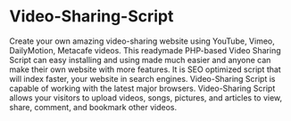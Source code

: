 # Video-Sharing-Script
Create your own amazing video-sharing website using YouTube, Vimeo, DailyMotion, Metacafe videos. This readymade PHP-based Video Sharing Script can easy installing and using made much easier and anyone can make their own website with more features. It is SEO optimized script that will index faster, your website in search engines. Video-Sharing Script is capable of working with the latest major browsers. Video-Sharing Script allows your visitors to upload videos, songs, pictures, and articles to view, share, comment, and bookmark other videos.
